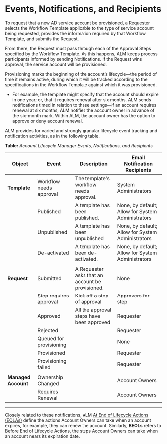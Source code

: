 ﻿[title]: # (Events, Notifications, and Recipients)
[tags]: # (Account Lifecycle Manager,ALM,Active Directory,AEOL,BEOL,End of Lifecycle,Before End of Lifecycle,)
[priority]: # (2200)

# Events, Notifications, and Recipients

To request that a new AD service account be provisioned, a Requester selects the Workflow Template applicable to the type of service account being requested, provides the information required by that Workflow Template, and submits the Request.

From there, the Request must pass through each of the Approval Steps specified by the Workflow Template. As this happens, ALM keeps process participants informed by sending Notifications. If the Request wins approval, the service account will be provisioned.

Provisioning marks the beginning of the account’s lifecycle—the period of time it remains active, during which it will be tracked according to the specifications in the Workflow Template against which it was provisioned.

* For example, the template might specify that the account should expire in one year; or, that it requires renewal after six months. ALM sends notifications timed in relation to these settings—if an account requires renewal at six months, ALM notifies the account owner in advance of the six-month mark. Within ALM, the account owner has the option to approve or deny account renewal.

ALM provides for varied and strongly granular lifecycle event tracking and notification activities, as in the following table.

**Table:** *Account Lifecycle Manager Events, Notifications, and Recipients*

| **Object**          | **Event**               | **Description**                                   | **Email Notification Recipients**                 |
|---------------------|-------------------------|---------------------------------------------------|---------------------------------------------------|
| **Template**        | Workflow needs approval | The template's workflow needs approval.           | System Administrators                             |
|                     | Published               | A template has been published.                    | None, by default; Allow for System Administrators |
|                     | Unpublished             | A template has been unpublished                   | None, by default; Allow for System Administrators |
|                     | De-activated            | A template has been de-activated.                 | None, by default; Allow for System Administrators |
|                     |                         |                                                   |                                                   |
| **Request**         | Submitted               | A Requester asks that an account be provisioned.  | None                                              |
|                     | Step requires approval  | Kick off a step of approval                       | Approvers for step                                |
|                     | Approved                | All the approval steps have been approved         | Requester                                         |
|                     | Rejected                |                                                   | Requester                                         |
|                     | Queued for provisioning |                                                   | None                                              |
|                     | Provisioned             |                                                   | Requester                                         |
|                     | Provisioning failed     |                                                   | Requester                                         |
|                     |                         |                                                   |                                                   |
| **Managed Account** | Ownership Changed       |                                                   | Account Owners                                    |
|                     | Requires Renewal        |                                                   | Account Owners                                    |

---
Closely related to these notifications, ALM [At End of Lifecycle Actions (EOLAs)](eol-actions.md) define the actions Account Owners can take when an account expires, for example, they can renew the account. Similarly, **BEOLs** refers to Before End of Lifecycle Actions, the steps Account Owners can take when an account nears its expiration date.
